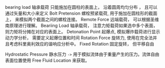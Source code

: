 bearing load 轴承载荷  只能施加在圆柱的表面上， 沿着圆周均匀分布 ， 且可以通过矢量和大小来定义
Bolt Pretension 螺栓预紧载荷, 用于施加在圆柱形的截面上， 来模拟两个截面之间的螺栓连接。
Remote Force 远端载荷， 可以根据圣维南原理进行理解。
Beariing  Load 轴承载荷，
注意力矩载荷如果选中多个表面， 则力矩将分摊在对应的表面上。
Detonation Point 起爆点, 模拟爆炸载荷进行显示动力学分析， 需要定义起爆位置和时间
Rotation Force 旋转力,  使用在完全法并且考虑科里奥利效应的谐响应分析中。
Fixed Rotation 固定旋转， 但平移自由

Hydrostatic Pressure 静水压力 `->` 用于模拟流体由于重量产生的压力。流体自由表面位置使用 Free Fluid Location 来获取。
